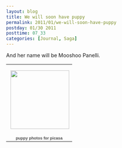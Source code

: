 ```yaml
---
layout: blog
title: We will soon have puppy
permalink: 2011/01/we-will-soon-have-puppy
postday: 01/30 2011
posttime: 07_33
categories: [Journal, Saga]
---
```


<p>And her name will be Mooshoo Panelli.</p>
<p><table style="width:194px;"><tr><td align="center" style="height:194px;background:url(https:///s/c/transparent_album_background.gif) no-repeat left"><a href="https://picasaweb.google.com/krister.axel/PuppyPhotosForPicasa?authkey=Gv1sRgCPnow6Cu-7zWigE&feat=embedwebsite"><img src="https://lh6.googleusercontent.com/_aJ4urxfgN9A/TVl8PwAiOdE/AAAAAAAAIg4/z_ieRzjgJ28/s160-c/PuppyPhotosForPicasa.jpg" width="160" height="160" style="margin:1px 0 0 4px;"></a></td></tr><tr><td style="text-align:center;font-family:arial,sans-serif;font-size:11px"><a href="https://picasaweb.google.com/krister.axel/PuppyPhotosForPicasa?authkey=Gv1sRgCPnow6Cu-7zWigE&feat=embedwebsite" style="color:#4D4D4D;font-weight:bold;text-decoration:none;">puppy photos for picasa</a></td></tr></table></p>
